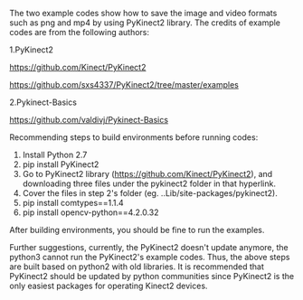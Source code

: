 The two example codes show how to save the image and video formats such as png and mp4 by using PyKinect2 library. The credits of example codes are from the following authors:

1.PyKinect2

https://github.com/Kinect/PyKinect2

https://github.com/sxs4337/PyKinect2/tree/master/examples

2.Pykinect-Basics 

https://github.com/valdivj/Pykinect-Basics 

Recommending steps to build environments before running codes:
1. Install Python 2.7
2. pip install PyKinect2
3. Go to PyKinect2 library (https://github.com/Kinect/PyKinect2), and downloading three files under the pykinect2 folder in that hyperlink.
4. Cover the files in step 2's folder (eg. ..Lib/site-packages/pykinect2).
5. pip install comtypes==1.1.4
6. pip install opencv-python==4.2.0.32

After building environments, you should be fine to run the examples.

Further suggestions, currently, the PyKinect2 doesn't update anymore, the python3 cannot run the PyKinect2's example codes. Thus, the above steps are built based on python2 with old libraries. It is recommended that PyKinect2 should be updated by python communities since PyKinect2 is the only easiest packages for operating Kinect2 devices.
